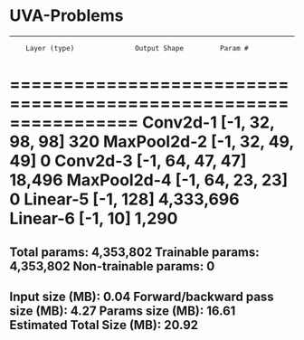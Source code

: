# UVA-Problems


----------------------------------------------------------------
        Layer (type)               Output Shape         Param #
================================================================
            Conv2d-1           [-1, 32, 98, 98]             320
         MaxPool2d-2           [-1, 32, 49, 49]               0
            Conv2d-3           [-1, 64, 47, 47]          18,496
         MaxPool2d-4           [-1, 64, 23, 23]               0
            Linear-5                  [-1, 128]       4,333,696
            Linear-6                   [-1, 10]           1,290
================================================================
Total params: 4,353,802
Trainable params: 4,353,802
Non-trainable params: 0
----------------------------------------------------------------
Input size (MB): 0.04
Forward/backward pass size (MB): 4.27
Params size (MB): 16.61
Estimated Total Size (MB): 20.92
----------------------------------------------------------------
